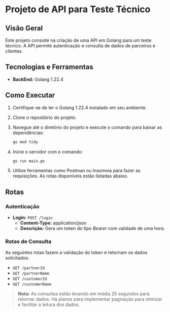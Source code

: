 # Projeto de API para Teste Técnico

## Visão Geral

Este projeto consiste na criação de uma API em Golang para um teste técnico. A API permite autenticação e consulta de dados de parceiros e clientes.

## Tecnologias e Ferramentas

- **BackEnd:** Golang 1.22.4

## Como Executar

1. Certifique-se de ter o Golang 1.22.4 instalado em seu ambiente.
2. Clone o repositório do projeto.
3. Navegue até o diretório do projeto e execute o comando para baixar as dependências:

   ```bash
   go mod tidy
   ```

4. Inicie o servidor com o comando:

   ```bash
   go run main.go
   ```

5. Utilize ferramentas como Postman ou Insomnia para fazer as requisições. As rotas disponíveis estão listadas abaixo.

## Rotas

### Autenticação

- **Login:** `POST /login`
  - **Content-Type:** application/json
  - **Descrição:** Gera um token do tipo _Bearer_ com validade de uma hora.

### Rotas de Consulta

As seguintes rotas fazem a validação do token e retornam os dados solicitados:

- `GET /partnerId`
- `GET /partnerName`
- `GET /customerId`
- `GET /customerName`

> **Nota:** As consultas estão levando em média 25 segundos para retornar dados. Há planos para implementar paginação para otimizar e facilitar a leitura dos dados.
